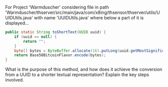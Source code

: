 For Project 'Warmduscher' considering file in path 'Warmduscher/thserver/src/main/java/com/x8ing/thsensor/thserver/utils/UUIDUtils.java' with name 'UUIDUtils.java' where below a part of it is displayed... 
```java
public static String toShortText(UUID uuid) {
    if (uuid == null) {
        return "";
    }
    byte[] bytes = ByteBuffer.allocate(16).putLong(uuid.getMostSignificantBits()).putLong(uuid.getLeastSignificantBits()).array();
    return Base58BitcoinFlavor.encode(bytes);
}
```
What is the purpose of this method, and how does it achieve the conversion from a UUID to a shorter textual representation? Explain the key steps involved.